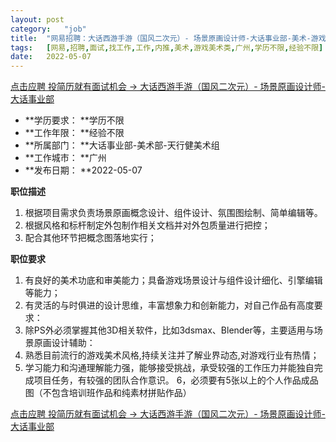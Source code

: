 ```yaml
---
layout:	post
category:	"job"
title:	"网易招聘：大话西游手游（国风二次元）- 场景原画设计师-大话事业部-美术-游戏美术类-广州学历不限经验不限"
tags:	[网易,招聘,面试,找工作,工作,内推,美术,游戏美术类,广州,学历不限,经验不限]
date:	2022-05-07
---
```


[点击应聘 投简历就有面试机会 -> 大话西游手游（国风二次元）- 场景原画设计师-大话事业部](http://mobile.bole.netease.com/bole/boleDetail?id=33896&employeeId=346f03c3cda5f04c&key=all)



- **学历要求： **学历不限
- **工作年限： **经验不限
- **所属部门： **大话事业部-美术部-天行健美术组
- **工作城市： **广州
- **发布日期： **2022-05-07



**职位描述**
1. 根据项目需求负责场景原画概念设计、组件设计、氛围图绘制、简单编辑等。
2.  根据风格和标杆制定外包制作相关文档并对外包质量进行把控；
3.  配合其他环节把概念图落地实行； 




**职位要求**
1. 有良好的美术功底和审美能力；具备游戏场景设计与组件设计细化、引擎编辑等能力；
2. 有灵活的与时俱进的设计思维，丰富想象力和创新能力，对自己作品有高度要求：
3. 除PS外必须掌握其他3D相关软件，比如3dsmax、Blender等，主要适用与场景原画设计辅助： 
4. 熟悉目前流行的游戏美术风格,持续关注并了解业界动态,对游戏行业有热情；
5. 学习能力和沟通理解能力强，能够接受挑战，承受较强的工作压力并能独自完成项目任务，有较强的团队合作意识。
6，必须要有5张以上的个人作品成品图（不包含培训班作品和纯素材拼贴作品）




[点击应聘 投简历就有面试机会 -> 大话西游手游（国风二次元）- 场景原画设计师-大话事业部](http://mobile.bole.netease.com/bole/boleDetail?id=33896&employeeId=346f03c3cda5f04c&key=all)